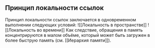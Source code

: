 ## Принцип локальности ссылок
Принцип локальности ссылок заключается в одновременном выполнении следующих условий:
![[Локальность в пространстве]]
![[Локальность во времени]]
Как следствие, обращения в память концентрируются в малом объёме, который может быть загружен в более быструю память (см. [[Иерархия памяти]]).